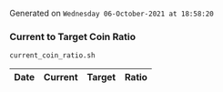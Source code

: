 Generated on `Wednesday 06-October-2021 at 18:58:20`

### Current to Target Coin Ratio
`current_coin_ratio.sh`

Date|Current|Target|Ratio
---|---|---|---
